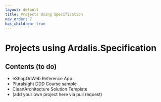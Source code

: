 ```yaml
---
layout: default
title: Projects Using Specification
nav_order: 7
has_children: true
---
```


# Projects using Ardalis.Specification

## Contents (to do)

- eShopOnWeb Reference App
- Pluralsight DDD Course sample
- CleanArchitecture Solution Template
- (add your own project here via pull request)
